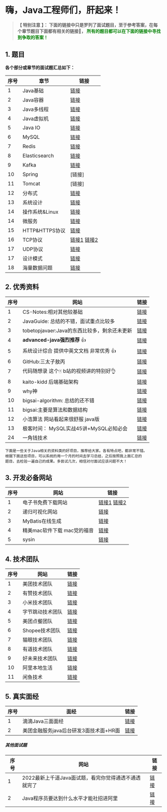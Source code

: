# 嗨，Java工程师们，肝起来！

> **【 特别注意 】： 下面的链接中只是罗列了面试题目，至于参考答案，在每个章节题目下面都有相关的链接🔗， <font color=green>所有的题目都可以在下面的链接中寻找到争取的答案！</font>**

## 1. 题目
**各个部分或章节的面试题汇总如下：** 


| 序号 | 章节  | 链接 | 
| ---- | ---- | ---- | 
| 1 |  Java基础 | [链接](https://github.com/geekibli/java-interview/blob/main/mds/Java/Java%E5%9F%BA%E7%A1%80.md) | 
| 2 |  Java容器 |  [链接](https://github.com/geekibli/java-interview/blob/main/mds/Java/Java%E5%AE%B9%E5%99%A8.md)  |
| 3 |  Java多线程  | [链接](https://github.com/geekibli/java-interview/blob/main/mds/Java/Java%E5%A4%9A%E7%BA%BF%E7%A8%8B.md) |  
| 4 |  Java虚拟机  |  [链接](https://github.com/geekibli/java-interview/blob/main/mds/Java/Java%E8%99%9A%E6%8B%9F%E6%9C%BA.md) |
| 5 |  Java IO  |  [链接](https://github.com/geekibli/java-interview/blob/main/mds/Java/Java%20IO.md) |
| 6 |  MySQL  |  [链接](https://github.com/geekibli/java-interview/blob/main/mds/MySQL.md) |
| 7 |  Redis  |  [链接](https://github.com/geekibli/java-interview/blob/main/mds/Redis.md) |
| 8 |  Elasticsearch  |  [链接](https://github.com/geekibli/java-interview/blob/main/mds/Elasticsearch.md) |
| 9 |  Kafka  |  [链接](https://github.com/geekibli/java-interview/blob/main/mds/Message%20Queue.md) |
| 10 |  Spring  |  [链接] |
| 11 |  Tomcat  |  [链接] |
| 12 |  分布式  |  [链接](https://github.com/geekibli/java-interview/blob/main/mds/System%20Design.md) |
| 13 |  系统设计  |  [链接](https://github.com/geekibli/java-interview/blob/main/mds/System%20Design.md) |
| 14 |  操作系统&Linux  |  [链接](https://github.com/geekibli/java-interview/blob/main/mds/Computer%20OS.md) |
| 14 |  微服务 |  [链接](https://github.com/geekibli/java-interview/blob/main/mds/SOA.md) |
| 15 |   HTTP&HTTPS协议 |  [链接](https://github.com/geekibli/java-interview/blob/main/mds/ComputerNetwork/HTTP%26HTTPS.md) |
| 16 |   TCP协议 |  [链接1](https://github.com/geekibli/java-interview/blob/main/mds/ComputerNetwork/Transport.md) [链接2](https://easydoc.net/s/34302961/3knXVB3b/sMiplphJ) |
| 17 |   UDP协议 |  [链接](https://github.com/geekibli/java-interview/blob/main/mds/ComputerNetwork/Transport.md) |
| 17 |   设计模式 |  [链接](https://easydoc.net/s/73311283/97P4hHJf/L0e8AKR7) |
| 18 |   海量数据问题 |  [链接](https://github.com/geekibli/java-interview/blob/main/mds/Mass%20Data.md) |



## 2. 优秀资料

| 序号| 网站 | 链接 | 
| ---- | ---- | ---- | 
| 1 | CS-Notes:相对其他较基础 | [链接](https://github.com/CyC2018/CS-Notes) |
| 2 | JavaGuide: 总结的不错，面试重点比较多 | [链接](https://github.com/Snailclimb/JavaGuide) |
| 3 | tobetopjavaer:Java的东西比较多，剩余还未更新 | [链接](http://hollischuang.gitee.io/tobetopjavaer/#/) |
| 4 | **advanced-java强烈推荐** 👍 | [链接](https://github.com/doocs/advanced-java) |
| 5 | 系统设计综合 提供中英文文档 非常优秀 👍 | [链接](https://github.com/donnemartin/system-design-primer) |  
| 6 | GitHub:三太子敖丙 | [链接](https://github.com/AobingJava/JavaFamily) |
| 7 | 代码随想录 这个🀄️ b站的视频讲的特别好👌 | [链接](https://programmercarl.com/) |
| 8 | kaito-kidd 后端基础架构 | [链接](http://kaito-kidd.com/) |
| 9 |  why神 | [链接](https://whywhy.vip/)  |
| 10 | bigsai-algorithm: 总结的还不错 | [链接](https://github.com/javasmall/bigsai-algorithm) |
| 11 | bigsai:主要是算法和数据结构 | [链接](https://segmentfault.com/u/bigsai) |
| 12 | 小浩算法 网站看起来很舒服 java版 | [链接](https://www.geekxh.com) | 
| 13 | 极客时间： MySQL实战45讲+MySQL必知必会 | [链接](https://github.com/geekibli/mysql-study) | 
| 24 |  一角钱技术 | [链接](https://juejin.cn/user/307518986264109) | 
```
下面是一些关于Java相关的资料类的好项目，推荐给大家。各有特点吧，都非常不错。
根据下面这些项目，可以系统的用一个月的时间去学习总结，之后按照我上面汇总的
题目，去检验一遍自己的成果。多尝试几次，相信对付面试应该问题不大！
```


## 3. 开发必备网站

|  序号 | 网站 | 链接  | 
| ---- | ---- | ---- | 
| 1 | 电子书免费下载网站 | [链接1](https://book4you.org)  [ 链接2](https://zh.1lib.in/) | 
| 2 | 递归可视化网站 | [链接](https://recursion.vercel.app/%E3%80%82) |
| 3 | MyBatis在线生成 | [链接](http://www.javacoder.top/) |
| 4 | 精美mac软件下载 mac党的福音 | [链接](https://macwk.com/) | 
| 5 | sysin | [链接](https://sysin.org/) | 


## 4. 技术团队

|  序号 | 网站 | 链接  | 
| ---- | ---- | ---- | 
| 1 | 美团技术团队 | [链接](https://tech.meituan.com) | 
| 2 | 有赞技术团队 | [链接](https://tech.youzan.com/) | 
| 3 | 小米技术团队 | [链接](https://xiaomi-info.github.io) | 
| 4 | 字节跳动技术团队 | [链接](https://juejin.cn/user/1838039172387262) | 
| 5 |  美团点餐团队 | [链接](https://juejin.cn/user/4459274890642350) | 
| 6 |  Shopee技术团队 | [链接](https://juejin.cn/user/4028250995577672/posts) | 
| 7 | 猫眼技术团队 | [链接](https://juejin.cn/user/307518987830151/posts) | 
| 8 | 有道技术团队 | [链接](https://segmentfault.com/u/youdaotec) | 
| 9 | 好未来技术团队 | [链接](https://segmentfault.com/blog/tech-haoweilai) | 
| 10 | 阿里本地生活 | [链接](https://juejin.cn/user/1890815729744151) | 
| 11 | 闲鱼技术  | [链接](https://juejin.cn/user/1257497031878408) |

## 5. 真实面经

|  序号 | 面经 | 链接  | 
| ---- | ---- | ---- | 
| 1 | 滴滴Java三面面经  | [链接](https://github.com/geekibli/java-interview/blob/main/mds/mianjing/%E6%BB%B4%E6%BB%B4%E4%B8%89%E9%9D%A2%E9%9D%A2%E7%BB%8F.md) |
| 2 | 美团金融服务java后台研发3面技术面+HR面 | [链接](https://github.com/geekibli/java-interview/blob/main/mds/mianjing/%E7%BE%8E%E5%9B%A2%E9%9D%A2%E7%BB%8F4%EF%BC%9A%E7%BE%8E%E5%9B%A2%E9%87%91%E8%9E%8D%E6%9C%8D%E5%8A%A1java%E5%90%8E%E5%8F%B0%E7%A0%94%E5%8F%913%E9%9D%A2%E6%8A%80%E6%9C%AF%E9%9D%A2%2BHR%E9%9D%A2.md) | 


##### 其他面试题
| 序号 | 网站 | 链接 |
| ---- | ---- | ---- | 
| 1 | 2022最新上千道Java面试题，看完你觉得通透不通透就完了 | [链接](https://www.nowcoder.com/discuss/833645?type=0&order=7&pos=4&page=1&source_id=discuss_center_0_nctrack&channel=1009&ncTraceId=c4065eb9ab5e4cd8b13a53bf9ea6b10d.237.16454123406972885&gio_id=4105B8FB76FAEC481E918BD93D0A0274-1645412340019) | 
| 2 | Java程序员要达到什么水平才能社招进阿里 | [链接](https://www.nowcoder.com/discuss/841549?type=post&order=recall&pos=&page=0&ncTraceId=&channel=-1&source_id=search_post_nctrack&gio_id=4105B8FB76FAEC481E918BD93D0A0274-1645413966396) |

